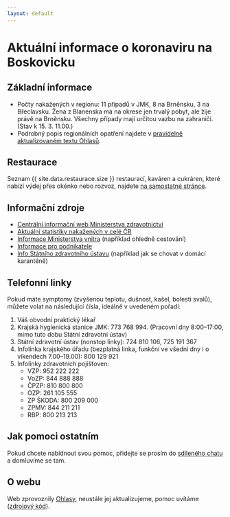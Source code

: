 ```yaml
---
layout: default
---
```


# Aktuální informace o koronaviru na Boskovicku

## Základní informace

- Počty nakažených v regionu: 11 případů v JMK, 8 na Brněnsku, 3 na
  Břeclavsku. Žena z Blanenska má na okrese jen trvalý pobyt, ale žije
  právě na Brněnsku. Všechny případy mají určitou vazbu na zahraničí.
  (Stav k 15. 3. 11.00.)
- Podrobný popis regionálních opatření najdete v [pravidelně aktualizovaném textu Ohlasů](https://ohlasy.info/clanky/2020/03/koronavirus-opatreni.html).

## Restaurace

Seznam {{ site.data.restaurace.size }} restaurací, kaváren a cukráren, které nabízí výdej přes okénko nebo rozvoz,
najdete [na samostatné stránce](restaurace.html).

## Informační zdroje

- [Centrální informační web Ministerstva zdravotnictví](https://koronavirus.mzcr.cz/)
- [Aktuální statistiky nakažených v celé ČR](https://onemocneni-aktualne.mzcr.cz/covid-19)
- [Informace Ministerstva vnitra](https://www.mvcr.cz/clanek/coronavirus-informace-mv.aspx) (například ohledně cestování)
- [Informace pro podnikatele](https://www.businessinfo.cz/clanky/odpovedi-na-nejcastejsi-dotazy-podnikatelu-ohledne-aktualnich-opatreni-proti-sireni-koronaviru/)
- [Info Státního zdravotního ústavu](http://www.szu.cz/tema/prevence/rady-a-doporuceni-pro-domaci-karantenu) (například jak se chovat v domácí karanténě)

## Telefonní linky

Pokud máte symptomy (zvýšenou teplotu, dušnost, kašel, bolesti svalů), můžete volat na následující čísla,
ideálně v uvedeném pořadí:

1. Váš obvodní praktický lékař
2. Krajská hygienická stanice JMK: 773 768 994. (Pracovní dny 8:00–17:00, mimo tuto dobu Státní zdravotní ústav)
3. Státní zdravotní ústav (nonstop linky): 724 810 106, 725 191 367
4. Infolinka krajského úřadu (bezplatná linka, funkční ve všední dny i o víkendech 7.00–19.00): 800 129 921
5. Infolinky zdravotních pojišťoven:
   - VZP: 952 222 222
   - VoZP: 844 888 888
   - ČPZP: 810 800 800
   - OZP: 261 105 555
   - ZP ŠKODA: 800 209 000
   - ZPMV: 844 211 211
   - RBP: 800 213 213

## Jak pomoci ostatním

Pokud chcete nabídnout svou pomoc, přidejte se prosím do [sdíleného chatu](http://bit.ly/koronabce) a domluvíme se tam.

## O webu

Web zprovoznily [Ohlasy](https://ohlasy.info), neustále jej aktualizujeme, pomoc uvítáme ([zdrojový kód](https://github.com/Ohlasy/koronavirus)).
